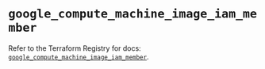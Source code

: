 # `google_compute_machine_image_iam_member`

Refer to the Terraform Registry for docs: [`google_compute_machine_image_iam_member`](https://registry.terraform.io/providers/hashicorp/google-beta/6.11.1/docs/resources/google_compute_machine_image_iam_member).
